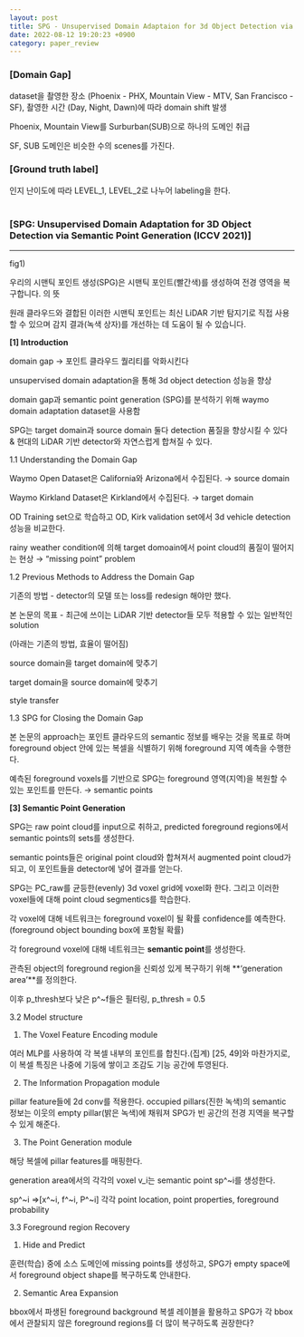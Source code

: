 ```yaml
---
layout: post
title: SPG - Unsupervised Domain Adaptaion for 3d Object Detection via Smantic Point Generation
date: 2022-08-12 19:20:23 +0900
category: paper_review
---
```



### [Domain Gap]

dataset을 촬영한 장소 (Phoenix - PHX, Mountain View - MTV, San Francisco - SF), 촬영한 시간 (Day, Night, Dawn)에 따라 domain shift 발생

Phoenix, Mountain View를 Surburban(SUB)으로 하나의 도메인 취급

SF, SUB 도메인은 비슷한 수의 scenes를 가진다. 

### [Ground truth label]

인지 난이도에 따라 LEVEL_1, LEVEL_2로 나누어 labeling을 한다.<br/><br/>

### [**SPG: Unsupervised Domain Adaptation for 3D Object Detection via Semantic Point Generation (ICCV 2021)]**

---

fig1)

우리의 시맨틱 포인트 생성(SPG)은 시맨틱 포인트(빨간색)를 생성하여 전경 영역을 복구합니다. 의 뜻

원래 클라우드와 결합된 이러한 시맨틱 포인트는 최신 LiDAR 기반 탐지기로 직접 사용할 수 있으며 감지 결과(녹색 상자)를 개선하는 데 도움이 될 수 있습니다.

**[1] Introduction**

domain gap → 포인트 클라우드 퀄리티를 악화시킨다

unsupervised domain adaptation을 통해 3d object detection 성능을 향상

domain gap과 semantic point generation (SPG)를 분석하기 위해 waymo domain adaptation dataset을 사용함

SPG는 target domain과 source domain 둘다 detection 품질을 향상시킬 수 있다 & 현대의 LiDAR 기반 detector와 자연스럽게 합쳐질 수 있다.

1.1 Understanding the Domain Gap

Waymo Open Dataset은 California와 Arizona에서 수집된다. → source domain

Waymo Kirkland Dataset은 Kirkland에서 수집된다. → target domain

OD Training set으로 학습하고  OD, Kirk validation set에서 3d vehicle detection 성능을 비교한다.

rainy weather condition에 의해 target domoain에서 point cloud의 품질이 떨어지는 현상 → “missing point” problem

1.2 Previous Methods to Address the Domain Gap

기존의 방법 - detector의 모델 또는 loss를 redesign 해야만 했다.

본 논문의 목표 - 최근에 쓰이는 LiDAR 기반 detector들 모두 적용할 수 있는 일반적인 solution

(아래는 기존의 방법, 효율이 떨어짐)

source domain을 target domain에 맞추기

target domain을 source domain에 맞추기

style transfer  

1.3 SPG for Closing the Domain Gap

본 논문의 approach는 포인트 클라우드의 semantic 정보를 배우는 것을 목표로 하며 foreground object 안에 있는 복셀을 식별하기 위해 foreground 지역 예측을 수행한다.

예측된 foreground voxels를 기반으로 SPG는 foreground 영역(지역)을 복원할 수 있는 포인트를 만든다. → semantic points

**[3] Semantic Point Generation**

SPG는 raw point cloud를 input으로 취하고, predicted foreground regions에서 semantic points의 sets를 생성한다.

semantic points들은 original point cloud와 합쳐져서 augmented point cloud가 되고, 이 포인트들을 detector에 넣어 결과를 얻는다.

SPG는 PC_raw를 균등한(evenly) 3d voxel grid에 voxel화 한다. 그리고 이러한 voxel들에 대해 point cloud segmentics를 학습한다.

각 voxel에 대해 네트워크는 foreground voxel이 될 확률 confidence를 예측한다. (foreground object bounding box에 포함될 확률)

각 foreground voxel에 대해 네트워크는 **semantic point**를 생성한다. 

관측된 object의 foreground region을 신뢰성 있게 복구하기 위해 **‘generation area’**를 정의한다.

이후 p_thresh보다 낮은 p^~f들은 필터링, p_thresh = 0.5

3.2 Model structure

1) The Voxel Feature Encoding module

여러 MLP를 사용하여 각 복셀 내부의 포인트를 합친다.(집계) [25, 49]와 마찬가지로, 이 복셀 특징은 나중에 기둥에 쌓이고 조감도 기능 공간에 투영된다.

2) The Information Propagation module

pillar feature들에 2d conv를 적용한다. occupied pillars(진한 녹색)의 semantic 정보는 이웃의 empty pillar(밝은 녹색)에 채워져 SPG가 빈 공간의 전경 지역을 복구할 수 있게 해준다.

3) The Point Generation module

해당 복셀에 pillar features를 매핑한다. 

generation area에서의 각각의 voxel v_i는 semantic point sp^~i를 생성한다.

sp^~i ⇒[x^~i, f^~i, P^~i] 각각 point location, point properties, foreground probability

3.3 Foreground region Recovery

1) Hide and Predict

훈련(학습) 중에 소스 도메인에 missing points를 생성하고, SPG가 empty space에서 foreground object shape를 복구하도록 안내한다.

2) Semantic Area Expansion

bbox에서 파생된 foreground background 복셀 레이블을 활용하고 SPG가 각 bbox에서 관찰되지 않은 foreground regions를 더 많이 복구하도록 권장한다?